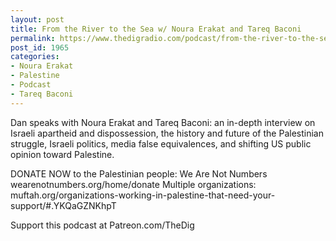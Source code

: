 ```yaml
---
layout: post
title: From the River to the Sea w/ Noura Erakat and Tareq Baconi
permalink: https://www.thedigradio.com/podcast/from-the-river-to-the-sea-w-noura-erakat-and-tareq-baconi/index.html
post_id: 1965
categories: 
- Noura Erakat
- Palestine
- Podcast
- Tareq Baconi
---
```


Dan speaks with Noura Erakat and Tareq Baconi: an in-depth interview on Israeli apartheid and dispossession, the history and future of the Palestinian struggle, Israeli politics, media false equivalences, and shifting US public opinion toward Palestine.

DONATE NOW to the Palestinian people:
We Are Not Numbers wearenotnumbers.org/home/donate
Multiple organizations: muftah.org/organizations-working-in-palestine-that-need-your-support/#.YKQaGZNKhpT

Support this podcast at Patreon.com/TheDig